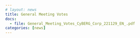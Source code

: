 ```yaml
---
# layout: news
title: General Meeting Votes
docs:
  - file: General_Meeting_Votes_CyBERG_Corp_221129_EN_.pdf
categories: [news]
---
```


